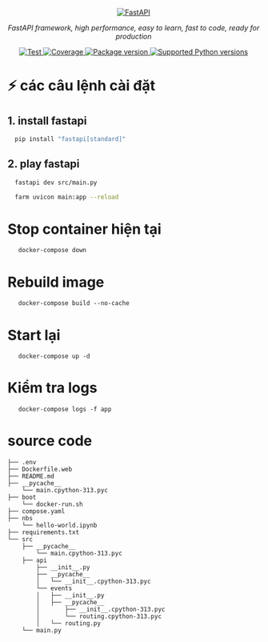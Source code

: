 <p align="center">
  <a href="https://fastapi.tiangolo.com"><img src="https://fastapi.tiangolo.com/img/logo-margin/logo-teal.png" alt="FastAPI"></a>
</p>
<p align="center">
    <em>FastAPI framework, high performance, easy to learn, fast to code, ready for production</em>
</p>
<p align="center">
<a href="https://github.com/fastapi/fastapi/actions?query=workflow%3ATest+event%3Apush+branch%3Amaster" target="_blank">
    <img src="https://github.com/fastapi/fastapi/actions/workflows/test.yml/badge.svg?event=push&branch=master" alt="Test">
</a>
<a href="https://coverage-badge.samuelcolvin.workers.dev/redirect/fastapi/fastapi" target="_blank">
    <img src="https://coverage-badge.samuelcolvin.workers.dev/fastapi/fastapi.svg" alt="Coverage">
</a>
<a href="https://pypi.org/project/fastapi" target="_blank">
    <img src="https://img.shields.io/pypi/v/fastapi?color=%2334D058&label=pypi%20package" alt="Package version">
</a>
<a href="https://pypi.org/project/fastapi" target="_blank">
    <img src="https://img.shields.io/pypi/pyversions/fastapi.svg?color=%2334D058" alt="Supported Python versions">
</a>
</p>

# ⚡ các câu lệnh cài đặt 

## 1. install fastapi

```bash
  pip install "fastapi[standard]"
```

## 2. play fastapi

```bash
  fastapi dev src/main.py
```

```bash
  farm uvicon main:app --reload
```

# Stop container hiện tại
```
   docker-compose down
```

# Rebuild image
```
   docker-compose build --no-cache
```

# Start lại
```
   docker-compose up -d
```

# Kiểm tra logs
```
   docker-compose logs -f app
```

# source code

```
├── .env
├── Dockerfile.web
├── README.md
├── __pycache__
    └── main.cpython-313.pyc
├── boot
    └── docker-run.sh
├── compose.yaml
├── nbs
    └── hello-world.ipynb
├── requirements.txt
└── src
    ├── __pycache__
        └── main.cpython-313.pyc
    ├── api
        ├── __init__.py
        ├── __pycache__
        │   └── __init__.cpython-313.pyc
        └── events
        │   ├── __init__.py
        │   ├── __pycache__
        │       ├── __init__.cpython-313.pyc
        │       └── routing.cpython-313.pyc
        │   └── routing.py
    └── main.py
```